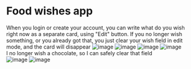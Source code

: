 # Food wishes app
When you login or create your account, you can write what do you wish right now as a separate card, using "Edit" button. If you no longer wish something, or you already got that, you just clear your wish field in edit mode, and the card will disappear
![image](https://user-images.githubusercontent.com/60894689/143883641-3451dc65-6bed-44bc-b1e6-6ef2897a99e1.png)
![image](https://user-images.githubusercontent.com/60894689/143883694-6866a7ac-9f19-47d2-aeb4-c07cd044a292.png)
![image](https://user-images.githubusercontent.com/60894689/143883919-f779d511-fcec-4727-b7c1-26c9575e9545.png)
![image](https://user-images.githubusercontent.com/60894689/143883961-6e73dfa7-2694-41d8-84a3-f50436c1ffad.png)<br/>
I no longer wish a chocolate, so I can safely clear that field <br/>
![image](https://user-images.githubusercontent.com/60894689/143884097-8e97e6d0-26bc-4d3a-97e5-43dba659ad6d.png)
![image](https://user-images.githubusercontent.com/60894689/143884143-713f9ac1-5b96-47e1-9fe9-2bd166aedf7e.png)


